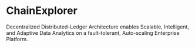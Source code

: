 # ChainExplorer
Decentralized Distributed-Ledger Architecture enables Scalable, Intelligent, and Adaptive Data Analytics on a fault-tolerant, Auto-scaling Enterprise Platform.
